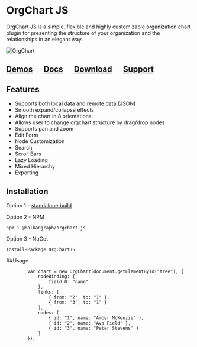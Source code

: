 # OrgChart JS
OrgChart JS is a simple, flexible and highly customizable organization chart plugin for presenting the structure of your organization and the relationships in an elegant way.

![OrgChart](https://balkangraph.com/content/img/screenshot-orgchart-js-2.png)

## [Demos](https://balkangraph.com/OrgChartJS/Demos/BasicUsage)  &nbsp;&nbsp;&nbsp;&nbsp;  [Docs](https://balkangraph.com/OrgChartJS/Docs/GettingStarted)  &nbsp;&nbsp;&nbsp;&nbsp;  [Download](https://balkangraph.com/OrgChartJS/Download) &nbsp;&nbsp;&nbsp;&nbsp;  [Support](https://balkangraph.com/OrgChartJS/Support)

## Features
- Supports both local data and remote data (JSON)
- Smooth expand/collapse effects
- Align the chart in 8 orientations
- Allows user to change orgchart structure by drag/drop nodes
- Supports pan and zoom
- Edit Form
- Node Customization
- Search
- Scroll Bars
- Lazy Loading
- Mixed Hierarchy
- Exporting

## Installation
Option 1 - [standalone build](https://balkangraph.com/OrgChartJS/Docs/GettingStarted)

Option 2 - NPM
```
npm i @balkangraph/orgchart.js
```
Option 3 - NuGet
```
Install-Package OrgChartJS 
```

##Usage
```
        var chart = new OrgChart(document.getElementById("tree"), {
            nodeBinding: {
                field_0: "name"
            },
            links: [
                { from: "2", to: "1" },
                { from: "3", to: "1" }
            ],
            nodes: [
                { id: "1", name: "Amber McKenzie" },
                { id: "2", name: "Ava Field" },
                { id: "3", name: "Peter Stevens" }
            ]
        });
```

